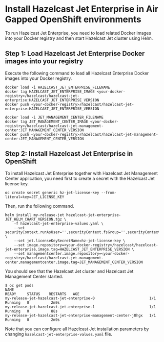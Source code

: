 # Install Hazelcast Jet Enterprise in Air Gapped OpenShift environments

To run Hazelcast Jet Enterprise, you need to load related Docker images into your Docker registry and then start Hazelcast Jet cluster using Helm.

## Step 1: Load Hazelcast Jet Enterprise Docker images into your registry

Execute the following command to load all Hazelcast Enterprise Docker images into your Docker registry.

	docker load -i HAZELCAST_JET_ENTERPRISE_FILENAME
	docker tag HAZELCAST_JET_ENTERPRISE_IMAGE <your-docker-registry>/hazelcast/hazelcast-jet-enterprise:HAZELCAST_JET_ENTERPRISE_VERSION
	docker push <your-docker-registry>/hazelcast/hazelcast-jet-enterprise:HAZELCAST_JET_ENTERPRISE_VERSION

	docker load -i JET_MANAGEMENT_CENTER_FILENAME
	docker tag JET_MANAGEMENT_CENTER_IMAGE <your-docker-registry>/hazelcast/hazelcast-jet-management-center:JET_MANAGEMENT_CENTER_VERSION
	docker push <your-docker-registry>/hazelcast/hazelcast-jet-management-center:JET_MANAGEMENT_CENTER_VERSION

## Step 2: Install Hazelcast Jet Enterprise in OpenShift

To install Hazelcast Jet Enterprise together with Hazelcast Jet Management Center application, you need first to create a secret with the Hazelcast Jet license key.

	oc create secret generic hz-jet-license-key --from-literal=key=JET_LICENSE_KEY

Then, run the following command.

	helm install my-release-jet hazelcast-jet-enterprise-JET_HELM_CHART_VERSION.tgz \
		-f hazelcast-jet-enterprise-values.yaml \
		--set securityContext.runAsUser='',securityContext.fsGroup='',securityContext.runAsGroup='' \
		--set jet.licenseKeySecretName=hz-jet-license-key \
		--set image.repository=<your-docker-registry>/hazelcast/hazelcast-jet-enterprise,image.tag=HAZELCAST_JET_ENTERPRISE_VERSION \
		--set managementcenter.image.repository=<your-docker-registry>/hazelcast/hazelcast-jet-management-center,managementcenter.image.tag=JET_MANAGEMENT_CENTER_VERSION

You should see that the Hazelcast Jet cluster and Hazelcast Jet Management Center started.

	$ oc get pods
	NAME                                                              READY     STATUS    RESTARTS   AGE
	my-release-jet-hazelcast-jet-enterprise-0                         1/1       Running   0          2m9s
	my-release-jet-hazelcast-jet-enterprise-1                         1/1       Running   0          88s
	my-release-jet-hazelcast-jet-enterprise-management-center-j8hgx   1/1       Running   0          2m9s

Note that you can configure all Hazelcast Jet installation parameters by changing `hazelcast-jet-enterprise-values.yaml` file.
